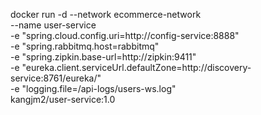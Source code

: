 docker run -d --network ecommerce-network \
    --name user-service \
    -e "spring.cloud.config.uri=http://config-service:8888" \
    -e "spring.rabbitmq.host=rabbitmq" \
    -e "spring.zipkin.base-url=http://zipkin:9411" \
    -e "eureka.client.serviceUrl.defaultZone=http://discovery-service:8761/eureka/" \
    -e "logging.file=/api-logs/users-ws.log" \
    kangjm2/user-service:1.0